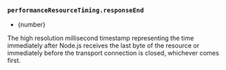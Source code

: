 ### `performanceResourceTiming.responseEnd`

<!-- YAML
added:
  - v18.2.0
  - v16.17.0
changes:
  - version: v19.0.0
    pr-url: https://github.com/nodejs/node/pull/44483
    description: This property getter must be called with the
                 `PerformanceResourceTiming` object as the receiver.
-->

* {number}

The high resolution millisecond timestamp representing the time immediately
after Node.js receives the last byte of the resource or immediately before
the transport connection is closed, whichever comes first.
